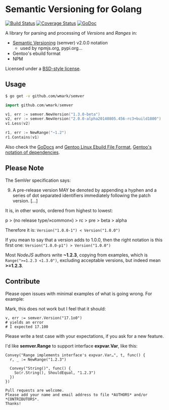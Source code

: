 Semantic Versioning for Golang
==============================

[![Build Status](https://drone.io/github.com/wmark/semver/status.png)](https://drone.io/github.com/wmark/semver/latest)
[![Coverage Status](https://img.shields.io/coveralls/wmark/semver.svg)](https://coveralls.io/r/wmark/semver?branch=master)
[![GoDoc](https://godoc.org/github.com/wmark/semver?status.png)](https://godoc.org/github.com/wmark/semver)

A library for parsing and processing of *Versions* and *Ranges* in:

* [Semantic Versioning](http://semver.org/) (semver) v2.0.0 notation
  * used by npmjs.org, pypi.org…
* Gentoo's ebuild format
* NPM

Licensed under a [BSD-style license](LICENSE).

Usage
-----
```bash
$ go get -v github.com/wmark/semver
```

```go
import github.com/wmark/semver

v1, err := semver.NewVersion("1.3.0-beta")
v2, err := semver.NewVersion("2.0.0-alpha20140805.456-rc3+build1800")
v1.Less(v2)

r1, err := NewRange("~1.2")
r1.Contains(v1)
```

Also check the [GoDocs](http://godoc.org/github.com/wmark/semver)
and [Gentoo Linux Ebuild File Format](http://devmanual.gentoo.org/ebuild-writing/file-format/),
[Gentoo's notation of dependencies](http://devmanual.gentoo.org/general-concepts/dependencies/).

Please Note
-----------

The SemVer specification says:

  9. A pre-release version MAY be denoted by appending a hyphen and a series of 
  dot separated identifiers immediately following the patch version. […]

It is, in other words, ordered from highest to lowest:

  p > (no release type/»common«) > rc > pre > beta > alpha

Therefore it is: ```Version("1.0.0-1") < Version("1.0.0")```

If you mean to say that a version adds to 1.0.0, then the right notation is this first one: ```Version("1.0.0-p1") > Version("1.0.0")```

Most *NodeJS* authors write **~1.2.3**, copying from examples, which is ```Range(">=1.2.3 <1.3.0")```,
excluding acceptable versions,
but indeed mean **>=1.2.3**.

Contribute
----------

Please open issues with minimal examples of what is going wrong. For example:

  Mark, this does not work but I feel that it should:
  ```golang
  v, err := semver.Version("17.1o0")
  # yields an error
  # I expected 17.100
  ```

Please write a test case with your expectations, if you ask for a new feature.

  I'd like **semver.Range** to support interface **expvar.Var**, like this:
  ```golang
  Convey("Range implements interface's expvar.Var…", t, func() {
    r, _ := NewRange("1.2.3")

    Convey("String()", func() {
      So(r.String(), ShouldEqual, "1.2.3")
    })
  })

Pull requests are welcome.
Please add your name and email address to file *AUTHORS* and/or *CONTRIBUTORS*.
Thanks!
